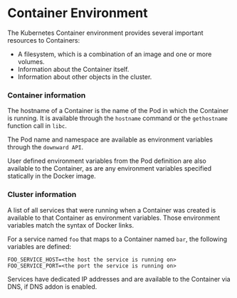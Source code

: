# Container Environment

The Kubernetes Container environment provides several important resources to Containers:

- A filesystem, which is a combination of an image and one or more volumes.
- Information about the Container itself.
- Information about other objects in the cluster.

### Container information

The hostname of a Container is the name of the Pod in which the Container is running. It is available through the `hostname` command or the `gethostname` function call in `libc`.

The Pod name and namespace are available as environment variables through the `downward API`.

User defined environment variables from the Pod definition are also available to the Container, as are any environment variables specified statically in the Docker image.

### Cluster information

A list of all services that were running when a Container was created is available to that Container as environment variables. Those environment variables match the syntax of Docker links.

For a service named `foo` that maps to a Container named `bar`, the following variables are defined:

```
FOO_SERVICE_HOST=<the host the service is running on>
FOO_SERVICE_PORT=<the port the service is running on>
```

Services have dedicated IP addresses and are available to the Container via DNS, if DNS addon is enabled. 
